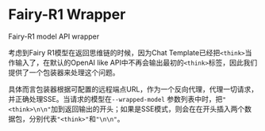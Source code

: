 # Fairy-R1 Wrapper

Fairy-R1 model API wrapper

考虑到Fairy R1模型在返回思维链的时候，因为Chat Template已经把`<think>`当作输入了，在默认的OpenAI like API中不再会输出最初的`<think>`标签，因此我们提供了一个包装器来处理这个问题。

具体而言包装器根据可配置的远程端点URL，作为一个反向代理，代理一切请求，并正确处理SSE。当请求的模型在`--wrapped-model` 参数列表中时，把`"<think>\n\n"`加到返回输出的开头；如果是SSE模式，则会在在开头插入两个数据包，分别代表`"<think>"`和`"\n\n"`。
